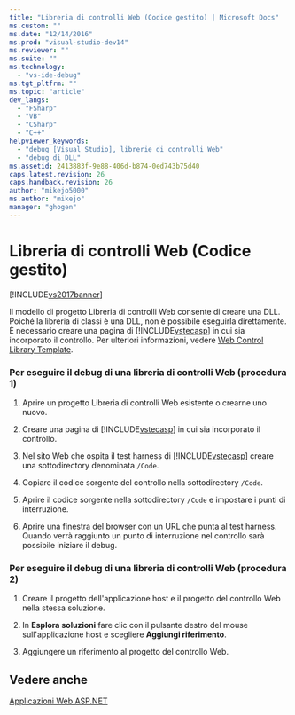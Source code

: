 ```yaml
---
title: "Libreria di controlli Web (Codice gestito) | Microsoft Docs"
ms.custom: ""
ms.date: "12/14/2016"
ms.prod: "visual-studio-dev14"
ms.reviewer: ""
ms.suite: ""
ms.technology: 
  - "vs-ide-debug"
ms.tgt_pltfrm: ""
ms.topic: "article"
dev_langs: 
  - "FSharp"
  - "VB"
  - "CSharp"
  - "C++"
helpviewer_keywords: 
  - "debug [Visual Studio], librerie di controlli Web"
  - "debug di DLL"
ms.assetid: 2413883f-9e88-406d-b874-0ed743b75d40
caps.latest.revision: 26
caps.handback.revision: 26
author: "mikejo5000"
ms.author: "mikejo"
manager: "ghogen"
---
```

# Libreria di controlli Web (Codice gestito)
[!INCLUDE[vs2017banner](../code-quality/includes/vs2017banner.md)]

Il modello di progetto Libreria di controlli Web consente di creare una DLL.  Poiché la libreria di classi è una DLL, non è possibile eseguirla direttamente.  È necessario creare una pagina di [!INCLUDE[vstecasp](../code-quality/includes/vstecasp_md.md)] in cui sia incorporato il controllo.  Per ulteriori informazioni, vedere [Web Control Library Template](http://msdn.microsoft.com/it-it/00666b07-71d2-4ace-a13c-cc130a3ce372).  
  
### Per eseguire il debug di una libreria di controlli Web \(procedura 1\)  
  
1.  Aprire un progetto Libreria di controlli Web esistente o crearne uno nuovo.  
  
2.  Creare una pagina di [!INCLUDE[vstecasp](../code-quality/includes/vstecasp_md.md)] in cui sia incorporato il controllo.  
  
3.  Nel sito Web che ospita il test harness di [!INCLUDE[vstecasp](../code-quality/includes/vstecasp_md.md)] creare una sottodirectory denominata `/Code`.  
  
4.  Copiare il codice sorgente del controllo nella sottodirectory `/Code`.  
  
5.  Aprire il codice sorgente nella sottodirectory `/Code` e impostare i punti di interruzione.  
  
6.  Aprire una finestra del browser con un URL che punta al test harness.  Quando verrà raggiunto un punto di interruzione nel controllo sarà possibile iniziare il debug.  
  
### Per eseguire il debug di una libreria di controlli Web \(procedura 2\)  
  
1.  Creare il progetto dell'applicazione host e il progetto del controllo Web nella stessa soluzione.  
  
2.  In **Esplora soluzioni** fare clic con il pulsante destro del mouse sull'applicazione host e scegliere **Aggiungi riferimento**.  
  
3.  Aggiungere un riferimento al progetto del controllo Web.  
  
## Vedere anche  
 [Applicazioni Web ASP.NET](../debugger/debugging-preparation-aspnet-web-applications.md)
